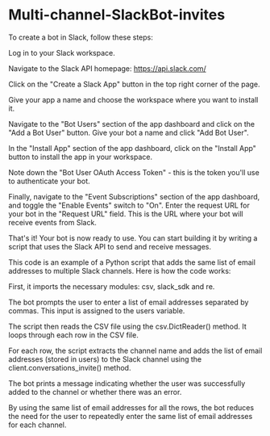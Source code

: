 # Multi-channel-SlackBot-invites

To create a bot in Slack, follow these steps:


Log in to your Slack workspace.

Navigate to the Slack API homepage: https://api.slack.com/

Click on the "Create a Slack App" button in the top right corner of the page.

Give your app a name and choose the workspace where you want to install it.

Navigate to the "Bot Users" section of the app dashboard and click on the "Add a Bot User" button. Give your bot a name and click "Add Bot User".

In the "Install App" section of the app dashboard, click on the "Install App" button to install the app in your workspace.

Note down the "Bot User OAuth Access Token" - this is the token you'll use to authenticate your bot.

Finally, navigate to the "Event Subscriptions" section of the app dashboard, and toggle the "Enable Events" switch to "On". Enter the request URL for your bot in the "Request URL" field. This is the URL where your bot will receive events from Slack.

That's it! Your bot is now ready to use. You can start building it by writing a script that uses the Slack API to send and receive messages.



This code is an example of a Python script that adds the same list of email addresses to multiple Slack channels. Here is how the code works:

First, it imports the necessary modules: csv, slack_sdk and re.


The bot prompts the user to enter a list of email addresses separated by commas. This input is assigned to the users variable.


The script then reads the CSV file using the csv.DictReader() method. It loops through each row in the CSV file.


For each row, the script extracts the channel name and adds the list of email addresses (stored in users) to the Slack channel using the client.conversations_invite() method.


The bot prints a message indicating whether the user was successfully added to the channel or whether there was an error.

By using the same list of email addresses for all the rows, the bot reduces the need for the user to repeatedly enter the same list of email addresses for each channel.
